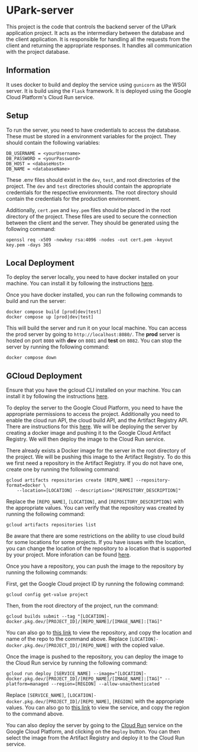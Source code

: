# UPark-server

This project is the code that controls the backend server of the UPark application project. It acts as the intermediary between the database and the client application. It is responsible for handling all the requests from the client and returning the appropriate responses. It handles all communication with the project database.

## Information
It uses docker to build and deploy the service using `gunicorn` as the WSGI server. It is build using the `Flask` framework. It is deployed using the Google Cloud Platform's Cloud Run service.


## Setup
To run the server, you need to have credentials to access the database. These must be stored in a environment variables for the project. They should contain the following variables:
```
DB_USERNAME = <yourUsername>
DB_PASSWORD = <yourPassword>
DB_HOST = <dabaseHost>
DB_NAME = <databaseName>
```
These .env files should exist in the `dev`, `test`, and root directories of the project. The `dev` and `test` directories should contain the appropriate credentials for the respective environments. The root directory should contain the credentials for the production environment.

Additionally, `cert.pem` and `key.pem` files should be placed in the root directory of the project. These files are used to secure the connection between the client and the server. They should be generated using the following command:
```
openssl req -x509 -newkey rsa:4096 -nodes -out cert.pem -keyout key.pem -days 365
```

## Local Deployment
To deploy the server locally, you need to have docker installed on your machine. You can install it by following the instructions [here](https://docs.docker.com/get-docker/).

Once you have docker installed, you can run the following commands to build and run the server:
```
docker compose build [prod|dev|test]
docker compose up [prod|dev|test]
```
This will build the server and run it on your local machine. You can access the prod server by going to `http://localhost:8080/`. The **prod** server is hosted on port `8080` with **dev** on `8081` and **test** on `8082`. You can stop the server by running the following command:
```
docker compose down
```

## GCloud Deployment
Ensure that you have the gcloud CLI installed on your machine. You can install it by following the instructions [here](https://cloud.google.com/sdk/docs/install).

To deploy the server to the Google Cloud Platform, you need to have the appropriate permissions to access the project. Additionally you need to enable the cloud run API, the cloud build API, and the Artifact Registry API. There are instructions for this [here](https://cloud.google.com/build/docs/build-push-docker-image). We will be deploying the server by creating a docker image and pushing it to the Google Cloud Artifact Registry. We will then deploy the image to the Cloud Run service.

There already exists a Docker image for the server in the root directory of the project. We will be pushing this image to the Artifact Registry. To do this we first need a repository in the Artifact Registry. If you do not have one, create one by running the following command:
```
gcloud artifacts repositories create [REPO_NAME] --repository-format=docker \
    --location=[LOCATION] --description="[REPOSITORY_DESCRIPTION]"
```
Replace the `[REPO_NAME]`, `[LOCATION]`, and `[REPOSITORY_DESCRIPTION]` with the appropriate values. You can verify that the repository was created by running the following command:
```
gcloud artifacts repositories list
```
Be aware that there are some restrictions on the ability to use cloud build for some locations for some projects. If you have issues with the location, you can change the location of the repository to a location that is supported by your project. More inforation can be found [here](https://cloud.google.com/build/docs/locations#restricted_regions_for_some_projects).

Once you have a repository, you can push the image to the repository by running the following commands:

First, get the Google Cloud project ID by running the following command:
```
gcloud config get-value project
```
Then, from the root directory of the project, run the command:
```
gcloud builds submit --tag "[LOCATION]-docker.pkg.dev/[PROJECT_ID]/[REPO_NAME]/[IMAGE_NAME]:[TAG]"
```
You can also go to [this link](https://console.cloud.google.com/artifacts) to view the repository, and copy the location and name of the repo to the command above. Replace `[LOCATION]-docker.pkg.dev/[PROJECT_ID]/[REPO_NAME]` with the copied value.

Once the image is pushed to the repository, you can deploy the image to the Cloud Run service by running the following command:
```
gcloud run deploy [SERVICE_NAME] --image="[LOCATION]-docker.pkg.dev/[PROJECT_ID]/[REPO_NAME]/[IMAGE_NAME]:[TAG]" --platform=managed --region=[REGION] --allow-unauthenticated
```
Replace `[SERVICE_NAME]`, `[LOCATION]-docker.pkg.dev/[PROJECT_ID]/[REPO_NAME]`, `[REGION]` with the appropriate values. You can also go to [this link](https://console.cloud.google.com/run) to view the service, and copy the region to the command above.

You can also deploy the server by going to the [Cloud Run](https://console.cloud.google.com/run) service on the Google Cloud Platform, and clicking on the `Deploy` button. You can then select the image from the Artifact Registry and deploy it to the Cloud Run service.